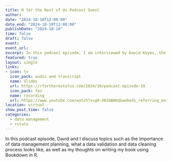 ```yaml
---
title: R for the Rest of Us Podcast Guest
author: 
date: "2024-10-10T12:00:00"
date_end: "2024-10-10T12:00:00"
publishDate: "2024-10-10" 
time: false
draft: false
event: 
event_url: 
excerpt: In this podcast episode, I am interviewed by David Keyes, the owner of R for the Rest of Us. 
featured: true
layout: single
links: 
- icon: tv
  icon_pack: audio and transcript
  name: Slides
  url: https://rfortherestofus.com/2024/10/podcast-episode-19
  icon_pack: fas
  name: recording
  url: https://www.youtube.com/watch?v=g0-X02bBWkQ&embeds_referring_euri=https%3A%2F%2Frfortherestofus.com%2F
location: virtual
show_post_time: false
categories:
  - data management 
  - rstats
---
```


In this podcast episode, David and I discuss topics such as the importance of data management planning, what a data validation and data cleaning process looks like, as well as my thoughts on writing my book using Bookdown in R.
